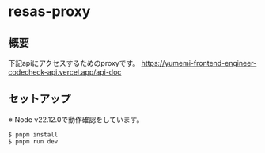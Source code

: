 # resas-proxy

## 概要
下記apiにアクセスするためのproxyです。
https://yumemi-frontend-engineer-codecheck-api.vercel.app/api-doc

## セットアップ

※ Node v22.12.0で動作確認をしています。

```
$ pnpm install
$ pnpm run dev
```